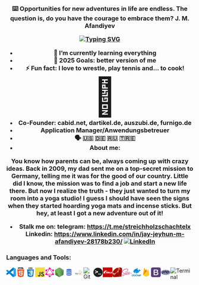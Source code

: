 <!-- markdownlint-disable MD033 MD041-->
<p align="center">
  <h3 align="center">⌨️ 
  Opportunities for new adventures in life are endless. The question is, do you have the courage to embrace them?
J. M. Afandiyev
</p>

[![Typing SVG](https://readme-typing-svg.herokuapp.com?font=Fira+Code&pause=1000&width=435&lines=.+...+.-..+..+%2F+-+-.--+%2F+---.+..+-+.-+.+----+-..-+%2F+..-..+-+---+--..--+%2F+-+---+%2F+.-.-+%2F+...-+.+.-..+.-+..--+%2F+-+.+-...+.+%2F+.--.+.-.+---+...+-+---+%2F+..-+...+.--.+.+....+---+.--+%2F+..+%2F+--+-.+---+--.+---+%2F+--..+-..+---+.-.+---+.--+-..-+.-.-+-.-.--)](https://git.io/typing-svg)

</p>



- 🌱 I’m currently learning everything
- 🥅 2025 Goals: better version of me
- ⚡ Fun fact: I love to wrestle, play tennis and... to cook!<span style='font-size:100px;'>&#127858;</span>
- Co-Founder: cabid.net, dartikel.de, auszubi.de, furnigo.de
- Application Manager/Anwendungsbetreuer
- 🗣️ 🇺🇸 🇩🇪 🇷🇺 🇹🇷🇪
- About me: 

You know how parents can be, always coming up with crazy ideas. Back in 2009, my dad sent me on a top-secret mission to Germany, telling me it was for the good of our country. Little did I know, the mission was to find a job and start a new life there. But now I realize the truth - they just wanted to turn my room into a yoga studio! I guess I should have seen the signs when they started hoarding yoga mats and incense sticks. But hey, at least I got a new adventure out of it!
- Stalk me on: 
telegram: https://t.me/streichholzschachtelx
Linkedin: https://www.linkedin.com/in/jay-jeyhun-m-afandiyev-28178b230/
[![LinkedIn](https://img.shields.io/badge/LinkedIn-0077B5?style=for-the-badge&logo=linkedin&logoColor=white)](https://www.linkedin.com/in/jay-jeyhun-m-afandiyev-28178b230/)


### Languages and Tools:

<img align="left" alt="Visual Studio Code" width="26px" src="https://raw.githubusercontent.com/github/explore/80688e429a7d4ef2fca1e82350fe8e3517d3494d/topics/visual-studio-code/visual-studio-code.png" />

<img align="left" alt="HTML5" width="26px" src="https://raw.githubusercontent.com/github/explore/80688e429a7d4ef2fca1e82350fe8e3517d3494d/topics/html/html.png" />
<img align="left" alt="CSS3" width="26px" src="https://raw.githubusercontent.com/github/explore/80688e429a7d4ef2fca1e82350fe8e3517d3494d/topics/css/css.png" />
<img align="left" alt="JavaScript" width="26px" src="https://raw.githubusercontent.com/github/explore/80688e429a7d4ef2fca1e82350fe8e3517d3494d/topics/javascript/javascript.png" />
<img align="left" alt="GraphQL" width="26px" src="https://raw.githubusercontent.com/github/explore/80688e429a7d4ef2fca1e82350fe8e3517d3494d/topics/graphql/graphql.png" />
<img align="left" alt="Node.js" width="26px" src="https://raw.githubusercontent.com/github/explore/80688e429a7d4ef2fca1e82350fe8e3517d3494d/topics/nodejs/nodejs.png" />
<img align="left" alt="SQL" width="26px" src="https://raw.githubusercontent.com/github/explore/80688e429a7d4ef2fca1e82350fe8e3517d3494d/topics/sql/sql.png" />
<img align="left" alt="MySQL" width="26px" src="https://raw.githubusercontent.com/github/explore/80688e429a7d4ef2fca1e82350fe8e3517d3494d/topics/mysql/mysql.png" />
<img align="left" alt="Git" width="26px" src="https://gnulinux.ch/bl-content/uploads/pages/f560e3285ecc4ccb33dc1bf2742c29aa/git.jpg" />
<img align="left" alt="GitHub" width="26px" src="https://raw.githubusercontent.com/github/explore/80688e429a7d4ef2fca1e82350fe8e3517d3494d/topics/terminal/terminal.png" />
<img align="left" alt="Terminal" width="26px" src="https://raw.githubusercontent.com/github/explore/80688e429a7d4ef2fca1e82350fe8e3517d3494d/topics/rails/rails.png" />
<img align="left" alt="Terminal" width="26px" src="https://raw.githubusercontent.com/github/explore/80688e429a7d4ef2fca1e82350fe8e3517d3494d/topics/ruby/ruby.png" />
<img align="left" alt="Terminal" width="26px" src="https://raw.githubusercontent.com/github/explore/80688e429a7d4ef2fca1e82350fe8e3517d3494d/topics/sass/sass.png" />
<img align="left" alt="Terminal" width="26px" src="https://raw.githubusercontent.com/github/explore/80688e429a7d4ef2fca1e82350fe8e3517d3494d/topics/docker/docker.png" />
<img align="left" alt="Terminal" width="26px"src="https://raw.githubusercontent.com/github/explore/80688e429a7d4ef2fca1e82350fe8e3517d3494d/topics/firebase/firebase.png" />
<img align="left" alt="Terminal" width="26px"
     src="https://raw.githubusercontent.com/github/explore/80688e429a7d4ef2fca1e82350fe8e3517d3494d/topics/bootstrap/bootstrap.png" />
<img align="left" alt="SQL" width="26px" 
     src="https://raw.githubusercontent.com/github/explore/80688e429a7d4ef2fca1e82350fe8e3517d3494d/topics/php/php.png" />
<img align="left" alt="Terminal" width="60px" src="https://www.vectorlogo.zone/logos/heroku/heroku-ar21.svg" />



